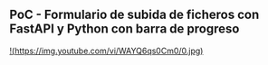 ## PoC - Formulario de subida de ficheros con FastAPI y Python con barra de progreso

[!(https://img.youtube.com/vi/WAYQ6qs0Cm0/0.jpg)](https://youtu.be/WAYQ6qs0Cm0)
